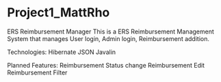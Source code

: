 # Project1_MattRho
ERS Reimbursement Manager
This is a ERS Reimbursement Management System that manages User login, Admin login, Reimbursement addition.

Technologies: 
Hibernate
JSON
Javalin

Planned Features:
Reimbursement Status change
Reimbursement Edit
Reimbursement Filter
